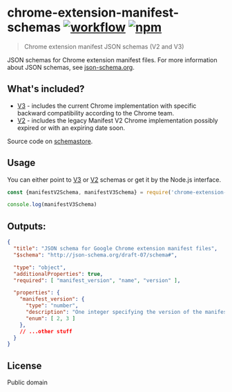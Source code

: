 [action-image]: https://github.com/cezaraugusto/chrome-extension-manifest-schemas/workflows/CI/badge.svg
[action-url]: https://github.com/cezaraugusto/chrome-extension-manifest-schemas/actions
[npm-image]: https://img.shields.io/npm/v/chrome-extension-manifest-schemas.svg
[npm-url]: https://npmjs.org/package/chrome-extension-manifest-schemas

# chrome-extension-manifest-schemas [![workflow][action-image]][action-url] [![npm][npm-image]][npm-url]

> Chrome extension manifest JSON schemas (V2 and V3)

JSON schemas for Chrome extension manifest files. For more information about JSON schemas, see [json-schema.org](http://json-schema.org/).

## What's included?

* [V3](manifest/manifest.schema.v3.json) - includes the current Chrome implementation with specific backward compatibility according to the Chrome team.
* [V2](manifest/manifest.schema.v2.json) - includes the legacy Manifest V2 Chrome implementation possibly expired or with an expiring date soon.

Source code on [schemastore](https://json.schemastore.org/chrome-manifest).

## Usage

You can either point to [V3](manifest/manifest.schema.v3.json) or [V2](manifest/manifest.schema.v2.json) schemas or get it by the Node.js interface.

```js
const {manifestV2Schema, manifestV3Schema} = require('chrome-extension-manifest-schemas')

console.log(manifestV3Schema)
```

## Outputs:

```json
{
  "title": "JSON schema for Google Chrome extension manifest files",
  "$schema": "http://json-schema.org/draft-07/schema#",

  "type": "object",
  "additionalProperties": true,
  "required": [ "manifest_version", "name", "version" ],

  "properties": {
    "manifest_version": {
      "type": "number",
      "description": "One integer specifying the version of the manifest file format your package requires.",
      "enum": [ 2, 3 ]
    },
    // ...other stuff
  }
}
```

## License

Public domain
